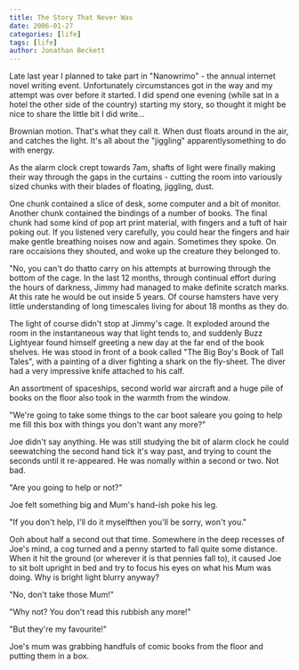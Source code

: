 ```yaml
---
title: The Story That Never Was
date: 2006-01-27
categories: [life]
tags: [life]
author: Jonathan Beckett
---
```


Late last year I planned to take part in "Nanowrimo" - the annual internet novel writing event. Unfortunately circumstances got in the way and my attempt was over before it started. I did spend one evening (while sat in a hotel the other side of the country) starting my story, so thought it might be nice to share the little bit I did write...

Brownian motion. That's what they call it. When dust floats around in the air, and catches the light. It's all about the "jiggling" apparentlysomething to do with energy.

As the alarm clock crept towards 7am, shafts of light were finally making their way through the gaps in the curtains - cutting the room into variously sized chunks with their blades of floating, jiggling, dust.

One chunk contained a slice of desk, some computer and a bit of monitor. Another chunk contained the bindings of a number of books. The final chunk had some kind of pop art print material, with fingers and a tuft of hair poking out. If you listened very carefully, you could hear the fingers and hair make gentle breathing noises now and again. Sometimes they spoke. On rare occaisions they shouted, and woke up the creature they belonged to.

"No, you can't do thatto carry on his attempts at burrowing through the bottom of the cage. In the last 12 months, through continual effort during the hours of darkness, Jimmy had managed to make definite scratch marks. At this rate he would be out inside 5 years. Of course hamsters have very little understanding of long timescales living for about 18 months as they do.

The light of course didn't stop at Jimmy's cage. It exploded around the room in the instantaneous way that light tends to, and suddenly Buzz Lightyear found himself greeting a new day at the far end of the book shelves. He was stood in front of a book called "The Big Boy's Book of Tall Tales", with a painting of a diver fighting a shark on the fly-sheet. The diver had a very impressive knife attached to his calf.

An assortment of spaceships, second world war aircraft and a huge pile of books on the floor also took in the warmth from the window.

"We're going to take some things to the car boot saleare you going to help me fill this box with things you don't want any more?"

Joe didn't say anything. He was still studying the bit of alarm clock he could seewatching the second hand tick it's way past, and trying to count the seconds until it re-appeared. He was nomally within a second or two. Not bad.

"Are you going to help or not?"

Joe felt something big and Mum's hand-ish poke his leg.

"If you don't help, I'll do it myselfthen you'll be sorry, won't you."

Ooh about half a second out that time. Somewhere in the deep recesses of Joe's mind, a cog turned and a penny started to fall quite some distance. When it hit the ground (or wherever it is that pennies fall to), it caused Joe to sit bolt upright in bed and try to focus his eyes on what his Mum was doing. Why is bright light blurry anyway?

"No, don't take those Mum!"

"Why not? You don't read this rubbish any more!"

"But they're my favourite!"

Joe's mum was grabbing handfuls of comic books from the floor and putting them in a box.